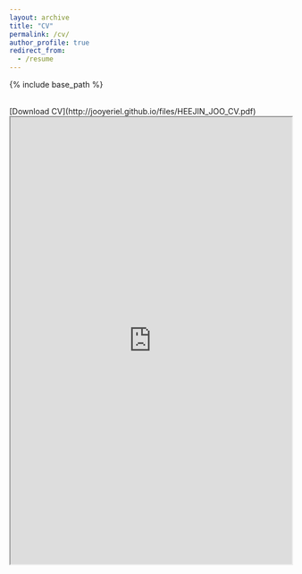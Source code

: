 ```yaml
---
layout: archive
title: "CV"
permalink: /cv/
author_profile: true
redirect_from:
  - /resume
---
```


{% include base_path %}

<br/>
[Download CV](http://jooyeriel.github.io/files/HEEJIN_JOO_CV.pdf)
<iframe src="https://docs.google.com/gview?url=/http://jooyeriel.github.io/files/HEEJIN_JOO_CV.pdf&embedded=true" width="100%" height="800px"></iframe>
